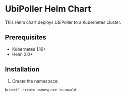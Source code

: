 # UbiPoller Helm Chart

This Helm chart deploys UbiPoller to a Kubernetes cluster.

## Prerequisites

- Kubernetes 1.16+
- Helm 3.0+

## Installation

1. Create the namespace:
```bash
kubectl create namespace teamwald